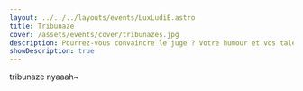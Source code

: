 ```yaml
---
layout: ../../../layouts/events/LuxLudiE.astro
title: Tribunaze
cover: /assets/events/cover/tribunazes.jpg
description: Pourrez-vous convaincre le juge ? Votre humour et vos talents d’improvisation seront de mise, car vous débattrez avec vos amis de sujets très sérieux. Les peines de chatouilles, le droit de vote des plantes ou la résurrection des dinosaures sont à l‘ordre du jour. Préparez-vous à argumenter et à bien rigoler dans le Tribunaze !
showDescription: true
---
```


tribunaze nyaaah~
